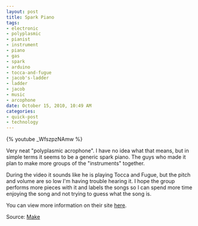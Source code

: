 ```yaml
--- 
layout: post
title: Spark Piano
tags: 
- electronic
- polyplasmic
- pianist
- instrument
- piano
- gas
- spark
- arduino
- tocca-and-fugue
- jacob's-ladder
- ladder
- jacob
- music
- arcophone
date: October 15, 2010, 10:49 AM
categories: 
- quick-post
- technology
---
```

{% youtube _WfszpzNAmw %}

Very neat "polyplasmic acrophone". I have no idea what that means, but in simple terms it seems to be a generic spark piano. The guys who made it plan to make more groups of the "instruments" together.

During the video it sounds like he is playing Tocca and Fugue, but the pitch and volume are so low I'm having trouble hearing it. I hope the group performs more pieces with it and labels the songs so I can spend more time enjoying the song and not trying to guess what the song is.

You can view more information on their site [here](http://wiki.artifactory.org.au/doku.php?id=projects:arcophone).

Source: [Make](http://blog.makezine.com/archive/2010/10/polyplasmic_arcophone.html)
